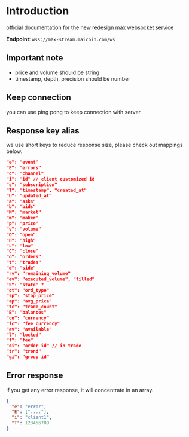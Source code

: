 # Introduction

official documentation for the new redesign max websocket service

__Endpoint__: `wss://max-stream.maicoin.com/ws`

## Important note
* price and volume should be string
* timestamp, depth, precision should be number

## Keep connection
you can use ping pong to keep connection with server

## Response key alias
we use short keys to reduce response size, please check out mappings below.

```json
"e": "event"
"E": "errors"
"c": "channel"
"i": "id" // client customized id
"s": "subscription"
"T": "timestamp", "created_at"
"U": "updated_at"
"a": "asks"
"b": "bids"
"M": "market"
"m": "maker"
"p": "price"
"v": "volume"
"O": "open"
"H": "high"
"L": "low"
"C": "close"
"o": "orders"
"t": "trades"
"d": "side"
"rv": "remaining_volume"
"ev": "executed_volume", "filled"
"S": "state" ?
"ot": "ord_type"
"sp": "stop_price"
"ap": "avg_price"
"tc": "trade_count"
"B": "balances"
"cu": "currency"
"fc": "fee currency"
"av": "available"
"l": "locked"
"f": "fee"
"oi": "order id" // in trade
"tr": "trend"
"gi": "group id"
```

## Error response

if you get any error response, it will concentrate in an array.

```json
{
  "e": "error",
  "E": ["...."],
  "i": "client1",
  "T": 123456789
}
```